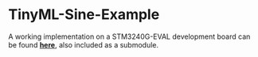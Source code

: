 # TinyML-Sine-Example

A working implementation on a STM3240G-EVAL development board can be found [**here**](https://github.com/alxhoff/STM3240G-EVAL-TensorFlow-Hello-World), also included as a submodule.
